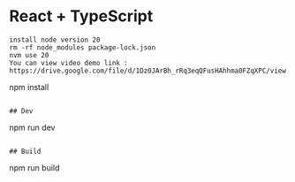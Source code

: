 # React + TypeScript
```
install node version 20
rm -rf node_modules package-lock.json
nvm use 20
You can view video demo link : https://drive.google.com/file/d/1Dz0JArBh_rRq3eqQFusHAhhma0FZqXPC/view
```
npm install
```

## Dev
```
npm run dev
```

## Build

```
npm run build
```

